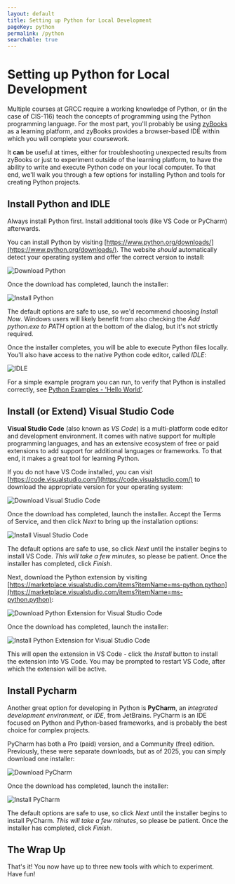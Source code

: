 ```yaml
---
layout: default
title: Setting up Python for Local Development
pageKey: python
permalink: /python
searchable: true
---
```


# Setting up Python for Local Development

Multiple courses at GRCC require a working knowledge of Python, or (in the case of CIS-116) teach the concepts of programming 
using the Python programming language. For the most part, you'll probably be using [zyBooks](https://www.zybooks.com/) as a 
learning platform, and zyBooks provides a browser-based IDE within which you will complete your coursework.

It **can** be useful at times, either for troubleshooting unexpected results from zyBooks or just to experiment outside of the 
learning platform, to have the ability to write and execute Python code on your local computer. To that end, we'll walk you through a few options 
for installing Python and tools for creating Python projects.

## Install Python and IDLE

<div class="alert alert-primary">
    <i class="fas fa-exclamation-circle"></i> Always install Python first. Install additional tools (like VS Code or PyCharm) afterwards.
</div>

You can install Python by visiting [https://www.python.org/downloads/](https://www.python.org/downloads/). The website _should_ automatically detect 
your operating system and offer the correct version to install:

![Download Python](./images/download-python.png)

Once the download has completed, launch the installer:

![Install Python](./images/install-python.png)

The default options are safe to use, so we'd recommend choosing _Install Now_. Windows users will likely benefit from also checking the _Add python.exe to PATH_ 
option at the bottom of the dialog, but it's not strictly required.

Once the installer completes, you will be able to execute Python files locally. You'll also have access to the native Python code editor, called _IDLE_:

![IDLE](./images/idle.png)

For a simple example program you can run, to verify that Python is installed correctly, see [Python Examples - 'Hello World'](#).

## Install (or Extend) Visual Studio Code

**Visual Studio Code** (also known as _VS Code_) is a multi-platform code editor and development environment. It comes with native support for multiple programming 
languages, and has an extensive ecosystem of free or paid extensions to add support for additional languages or frameworks. To that end, it makes a great tool for 
learning Python.

If you do not have VS Code installed, you can visit [https://code.visualstudio.com/](https://code.visualstudio.com/) to download the appropriate version for your 
operating system:

![Download Visual Studio Code](./images/download-vs-code.png)

Once the download has completed, launch the installer. Accept the Terms of Service, and then click _Next_ to bring up the installation options:

![Install Visual Studio Code](./images/install-vs-code.png)

The default options are safe to use, so click _Next_ until the installer begins to install VS Code. _This will take a few minutes_, so please be patient. Once the 
installer has completed, click _Finish_.

Next, download the Python extension by visiting [https://marketplace.visualstudio.com/items?itemName=ms-python.python](https://marketplace.visualstudio.com/items?itemName=ms-python.python):

![Download Python Extension for Visual Studio Code](./images/download-python-vs-code.png)

Once the download has completed, launch the installer:

![Install Python Extension for Visual Studio Code](./images/install-python-vs-code.png)

This will open the extension in VS Code - click the _Install_ button to install the extension into VS Code. You may be prompted to restart VS Code, after which the 
extension will be active.

## Install Pycharm

Another great option for developing in Python is **PyCharm**, an _integrated development environment_, or _IDE_, from JetBrains. PyCharm is an IDE focused on Python and Python-based frameworks, and is probably the best choice for complex projects.

PyCharm has both a Pro (paid) version, and a Community (free) edition. Previously, these were separate downloads, but as of 2025, you can simply download one installer:

![Download PyCharm](./images/download-pycharm-ide.png)

Once the download has completed, launch the installer:

![Install PyCharm](./images/install-pycharm-ide.png)

The default options are safe to use, so click _Next_ until the installer begins to install PyCharm. _This will take a few minutes_, so please be patient. Once the 
installer has completed, click _Finish_.

## The Wrap Up

That's it! You now have up to three new tools with which to experiment. Have fun!
